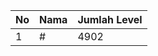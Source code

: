 | No | Nama            | Jumlah Level |
|----|-----------------|--------------|
| 1  | #    |    4902        |
